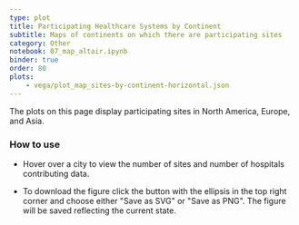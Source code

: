 ```yaml
---
type: plot
title: Participating Healthcare Systems by Continent
subtitle: Maps of continents on which there are participating sites
category: Other
notebook: 07_map_altair.ipynb
binder: true
order: 80
plots:
    - vega/plot_map_sites-by-continent-horizontal.json
---
```


The plots on this page display participating sites in North America, Europe, and Asia.

### How to use

- Hover over a city to view the number of sites and number of hospitals contributing data.

- To download the figure click the button with the ellipsis in the top right corner and choose either "Save as SVG" or "Save as PNG". The figure will be saved reflecting the current state.
